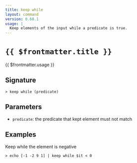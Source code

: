 ```yaml
---
title: keep while
layout: command
version: 0.60.1
usage: |
  Keep elements of the input while a predicate is true.
---
```


# `{{ $frontmatter.title }}`

<div style='white-space: pre-wrap;'>{{ $frontmatter.usage }}</div>

## Signature

`> keep while (predicate)`

## Parameters

- `predicate`: the predicate that kept element must not match

## Examples

Keep while the element is negative

```shell
> echo [-1 -2 9 1] | keep while $it < 0
```
